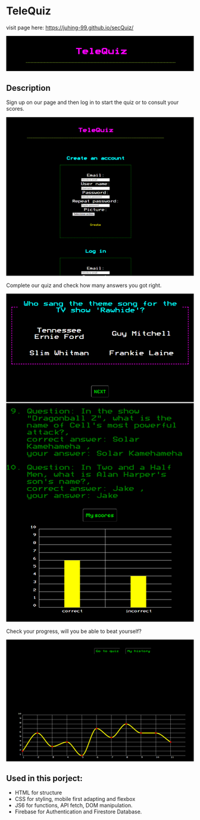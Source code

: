 # TeleQuiz
visit page here: https://juhing-99.github.io/secQuiz/

![Title](./assets/readmeTitle.png)

## Description

Sign up on our page and then log in to start the quiz or to consult your scores.

![Sign up and Log in](./assets/readme1.png)

Complete our quiz and check how many answers you got right.

![Example question](./assets/readme2.png)
![Check answers and chart](./assets/readme3.png)

Check your progress, will you be able to beat yourself?

![progress chart](./assets/readme4.png)


## Used in this porject:

- HTML for structure
- CSS for styling, mobile first adapting and flexbox
- JS6 for  functions, API fetch, DOM manipulation.
- Firebase for Authentication and Firestore Database.

